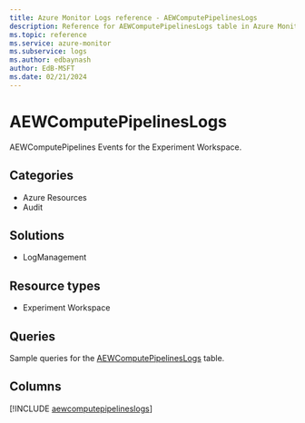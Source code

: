 ```yaml
---
title: Azure Monitor Logs reference - AEWComputePipelinesLogs
description: Reference for AEWComputePipelinesLogs table in Azure Monitor Logs.
ms.topic: reference
ms.service: azure-monitor
ms.subservice: logs
ms.author: edbaynash
author: EdB-MSFT
ms.date: 02/21/2024
---
```


# AEWComputePipelinesLogs

AEWComputePipelines Events for the Experiment Workspace.


## Categories

- Azure Resources
- Audit

## Solutions

- LogManagement

## Resource types

- Experiment Workspace

## Queries

 Sample queries for the [AEWComputePipelinesLogs](/azure/azure-monitor/reference/queries/aewcomputepipelineslogs) table.


## Columns
  
[!INCLUDE [aewcomputepipelineslogs](.././tables/includes/aewcomputepipelineslogs-include.md)]

